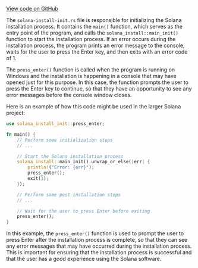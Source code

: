 
[View code on GitHub](https://github.com/solana-labs/solana/tree/master/na/install/src/bin)

The `solana-install-init.rs` file is responsible for initializing the Solana installation process. It contains the `main()` function, which serves as the entry point of the program, and calls the `solana_install::main_init()` function to start the installation process. If an error occurs during the installation process, the program prints an error message to the console, waits for the user to press the Enter key, and then exits with an error code of 1.

The `press_enter()` function is called when the program is running on Windows and the installation is happening in a console that may have opened just for this purpose. In this case, the function prompts the user to press the Enter key to continue, so that they have an opportunity to see any error messages before the console window closes.

Here is an example of how this code might be used in the larger Solana project:

```rust
use solana_install_init::press_enter;

fn main() {
    // Perform some initialization steps
    // ...

    // Start the Solana installation process
    solana_install::main_init().unwrap_or_else(|err| {
        println!("Error: {err}");
        press_enter();
        exit(1);
    });

    // Perform some post-installation steps
    // ...

    // Wait for the user to press Enter before exiting
    press_enter();
}
```

In this example, the `press_enter()` function is used to prompt the user to press Enter after the installation process is complete, so that they can see any error messages that may have occurred during the installation process. This is important for ensuring that the installation process is successful and that the user has a good experience using the Solana software.